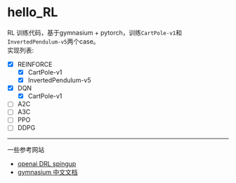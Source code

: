 # hello_RL

RL 训练代码，基于gymnasium + pytorch，训练`CartPole-v1`和`InvertedPendulum-v5`两个case。  
实现列表:
- [x] REINFORCE
  - [x] CartPole-v1
  - [x] InvertedPendulum-v5
- [x] DQN
  - [x] CartPole-v1
- [ ] A2C
- [ ] A3C
- [ ] PPO
- [ ] DDPG

---

一些参考网站
- [openai DRL spingup](https://spinningup.openai.com/en/latest/)
- [gymnasium 中文文档](https://gymnasium.org.cn/)
